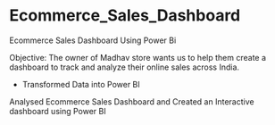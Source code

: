 # Ecommerce_Sales_Dashboard
Ecommerce Sales Dashboard Using Power Bi

Objective: The owner of Madhav store wants us to help them create a dashboard to track and analyze their online sales across India.

- Transformed Data into Power BI
  
Analysed Ecommerce Sales Dashboard and Created an Interactive dashboard using Power BI
